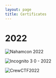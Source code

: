 ```yaml
---
layout: page
title: Certificates
---
```


# 2022

![Nahamcon 2022](https://user-images.githubusercontent.com/104336820/167515683-ab7cf630-9d63-4195-8c2e-5a6190e2f99a.png)


![Incognito 3 0 - 2022](https://user-images.githubusercontent.com/104336820/167515652-5e45b0a0-d71d-43ab-a6a7-ee12f9b02203.png)


![CrewCTF2022](https://user-images.githubusercontent.com/104336820/167987390-f62915df-3ab4-4c97-841b-d978cdd8b910.png)
